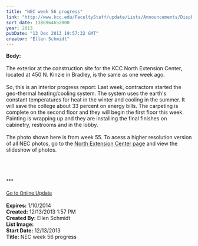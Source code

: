 ```yaml
---
title: "NEC week 56 progress"
link: "http://www.kcc.edu/FacultyStaff/update/Lists/Announcements/DispForm.aspx?ID=1375"
sort_date: 1386964652000
year: 2013
pubDate: "13 Dec 2013 19:57:32 GMT"
creator: "Ellen Schmidt"
---
```


<div><b>Body:</b> <div class="ExternalClassF68DA2D2F25840BDA9C547FFF4AEF147"><div> </div>
<div>
<div class="ExternalClassE2FA126F472E47E081322FE842E8AEFB">
<div>The exterior at the construction site for the KCC North Extension Center, located at 450 N. Kinzie in Bradley, is the same as one week ago.</div>
<div> </div>
<div>So, this is an interior progress report: Last week, contractors started the geo-thermal heating/cooling system. The system uses the earth's constant temperatures for heat in the winter and cooling in the summer. It will save the college about 33 percent on energy bills. The carpeting is complete on the second floor and they will begin the first floor this week. Painting is wrapping up and they are installing the final finishes on cabinetry, restrooms and in the lobby.  </div>
<div><br />The photo shown here is from week 55. To acess a higher resolution version of all NEC photos, go to the <a href="/Community/Collegeinfo/collegelocations/Pages/nec.aspx">North Extension Center page</a> and view the slideshow of photos. </div>
<div>
<div>
<div></div>
<div></div>
<div></div>
<div></div>
<div></div>
<div></div>
<div></div>
<div>
<div></div>
<div></div>
<div></div>
<div></div>
<div></div>
<div></div>
<div></div>
<div></div>
<div></div>
<div></div>
<div></div>
<div></div>
<div></div>
<div></div>
<div></div>
<div></div>
<div></div>
<div></div>
<div> </div>
<div> </div>
<div> </div>
<div><br />
<div></div>
<div>
<div>
<div></div>
<div><font size="2">***</font></div>
<div><font size="2"></font> </div>
<div><font size="2"></font></div>
<div><font size="2"></font></div>
<div><font size="2"></font></div>
<div><font size="2"></font></div>
<div><font size="2"></font></div>
<div><font size="2"></font></div>
<div><font size="2"></font></div>
<div><font size="2"></font></div>
<div><font size="2"></font></div>
<div><font size="2"></font></div>
<div><font size="2"></font></div>
<div><font size="2"></font></div>
<div><font size="2"></font></div>
<div><font size="2"></font></div>
<div><font size="2"></font></div>
<div><font size="2"><a href="/FacultyStaff/update/Pages/dailyupdate.aspx">Go to Online Update</a></font></div>
<div> </div>
<div></div>
<div><font size="2"></font></div>
<div><font size="2"></font></div>
<div></div></div></div></div></div></div></div></div></div></div></div>
<div><b>Expires:</b> 1/10/2014</div>
<div><b>Created:</b> 12/13/2013 1:57 PM</div>
<div><b>Created By:</b> Ellen Schmidt</div>
<div><b>List Image:</b> <a href="http://www.kcc.edu/SiteCollectionImages/NEC-2013-12-06.jpg"></a></div>
<div><b>Start Date:</b> 12/13/2013</div>
<div><b>Title:</b> NEC week 56 progress</div>
